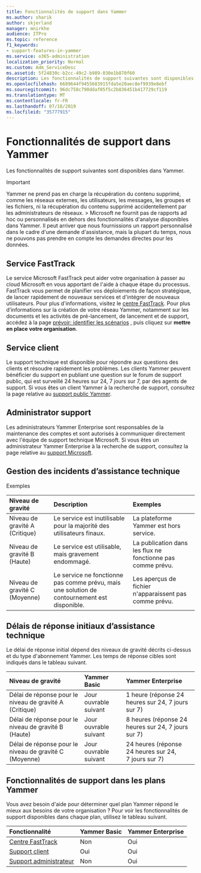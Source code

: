```yaml
---
title: Fonctionnalités de support dans Yammer
ms.author: sharik
author: skjerland
manager: mnirkhe
audience: ITPro
ms.topic: reference
f1_keywords:
- support-features-in-yammer
ms.service: o365-administration
localization_priority: Normal
ms.custom: Adm_ServiceDesc
ms.assetid: 5f24830c-b2cc-49c2-b989-030e1b870f60
description: Les fonctionnalités de support suivantes sont disponibles dans Yammer.
ms.openlocfilehash: 6689644f9455683915fda5e20aec8ef9939e8ebf
ms.sourcegitcommit: 96dc758c790ddaf05f5c2b836451b417729cf119
ms.translationtype: MT
ms.contentlocale: fr-FR
ms.lasthandoff: 07/18/2019
ms.locfileid: "35777915"
---
```

# <a name="support-features-in-yammer"></a>Fonctionnalités de support dans Yammer

Les fonctionnalités de support suivantes sont disponibles dans Yammer.
  
> [!IMPORTANT]
> Yammer ne prend pas en charge la récupération du contenu supprimé, comme les réseaux externes, les utilisateurs, les messages, les groupes et les fichiers, ni la récupération du contenu supprimé accidentellement par les administrateurs de réseaux. > Microsoft ne fournit pas de rapports ad hoc ou personnalisés en dehors des fonctionnalités d'analyse disponibles dans Yammer. Il peut arriver que nous fournissions un rapport personnalisé dans le cadre d'une demande d'assistance, mais la plupart du temps, nous ne pouvons pas prendre en compte les demandes directes pour les données. 
  
## <a name="fasttrack-center"></a>Service FastTrack
<a name="bkmk_FastTrackCenter"> </a>

Le service Microsoft FastTrack peut aider votre organisation à passer au cloud Microsoft en vous apportant de l'aide à chaque étape du processus. FastTrack vous permet de planifier vos déploiements de façon stratégique, de lancer rapidement de nouveaux services et d'intégrer de nouveaux utilisateurs. Pour plus d'informations, visitez le [centre FastTrack](https://go.microsoft.com/fwlink/?LinkID=518597&amp;clcid=0x409). Pour plus d’informations sur la création de votre réseau Yammer, notamment sur les documents et les activités de pré-lancement, de lancement et de support, accédez à la page [prévoir: identifier les scénarios](https://fasttrack.microsoft.com/office/envision/identify-scenarios) , puis cliquez sur **mettre en place votre organisation**.
  
## <a name="customer-support"></a>Service client
<a name="BKMK_Customersupport"> </a>

Le support technique est disponible pour répondre aux questions des clients et résoudre rapidement les problèmes. Les clients Yammer peuvent bénéficier du support en publiant une question sur le forum de support public, qui est surveillé 24 heures sur 24, 7 jours sur 7, par des agents de support. Si vous êtes un client Yammer à la recherche de support, consultez la page relative au [support public Yammer](https://go.microsoft.com/fwlink/p/?LinkId=330921).
  
## <a name="administrator-support"></a>Administrator support
<a name="BKMK_Administratorsupport"> </a>

Les administrateurs Yammer Enterprise sont responsables de la maintenance des comptes et sont autorisés à communiquer directement avec l'équipe de support technique Microsoft. Si vous êtes un administrateur Yammer Enterprise à la recherche de support, consultez la page relative au [support Microsoft](https://go.microsoft.com/fwlink/p/?LinkId=330922).
  
## <a name="technical-support-case-handling"></a>Gestion des incidents d’assistance technique
<a name="BKMK_Administratorsupport"> </a>

Exemples 
  
|**Niveau de gravité**|**Description**|**Exemples**|
|:-----|:-----|:-----|
|Niveau de gravité A (Critique)  <br/> |Le service est inutilisable pour la majorité des utilisateurs finaux.  <br/> |La plateforme Yammer est hors service.  <br/> |
|Niveau de gravité B (Haute)  <br/> |Le service est utilisable, mais gravement endommagé.  <br/> |La publication dans les flux ne fonctionne pas comme prévu.  <br/> |
|Niveau de gravité C (Moyenne)  <br/> |Le service ne fonctionne pas comme prévu, mais une solution de contournement est disponible.  <br/> |Les aperçus de fichier n'apparaissent pas comme prévu.  <br/> |
   
## <a name="technical-support-initial-response-times"></a>Délais de réponse initiaux d’assistance technique
<a name="BKMK_Administratorsupport"> </a>

Le délai de réponse initial dépend des niveaux de gravité décrits ci-dessus et du type d'abonnement Yammer. Les temps de réponse cibles sont indiqués dans le tableau suivant.
  
|**Niveau de gravité**|**Yammer Basic**|**Yammer Enterprise**|
|:-----|:-----|:-----|
|Délai de réponse pour le niveau de gravité A (Critique)  <br/> |Jour ouvrable suivant  <br/> |1 heure (réponse 24 heures sur 24, 7 jours sur 7)  <br/> |
|Délai de réponse pour le niveau de gravité B (Haute)  <br/> |Jour ouvrable suivant  <br/> |8 heures (réponse 24 heures sur 24, 7 jours sur 7)  <br/> |
|Délai de réponse pour le niveau de gravité C (Moyenne)  <br/> |Jour ouvrable suivant  <br/> |24 heures (réponse 24 heures sur 24, 7 jours sur 7)  <br/> |
   
## <a name="support-features-across-yammer-plans"></a>Fonctionnalités de support dans les plans Yammer
<a name="BKMK_Administratorsupport"> </a>

Vous avez besoin d'aide pour déterminer quel plan Yammer répond le mieux aux besoins de votre organisation ? Pour voir les fonctionnalités de support disponibles dans chaque plan, utilisez le tableau suivant.
  
|**Fonctionnalité**|**Yammer Basic**|**Yammer Enterprise**|
|:-----|:-----|:-----|
|[Centre FastTrack](https://go.microsoft.com/fwlink/?LinkID=518597&amp;clcid=0x409) <br/> |Non  <br/> |Oui  <br/> |
|[Support client](support-features-in-yammer.md#customer-support) <br/> |Oui  <br/> |Oui  <br/> |
|[Support administrateur](support-features-in-yammer.md#administrator-support) <br/> |Non  <br/> |Oui  <br/> |
   

